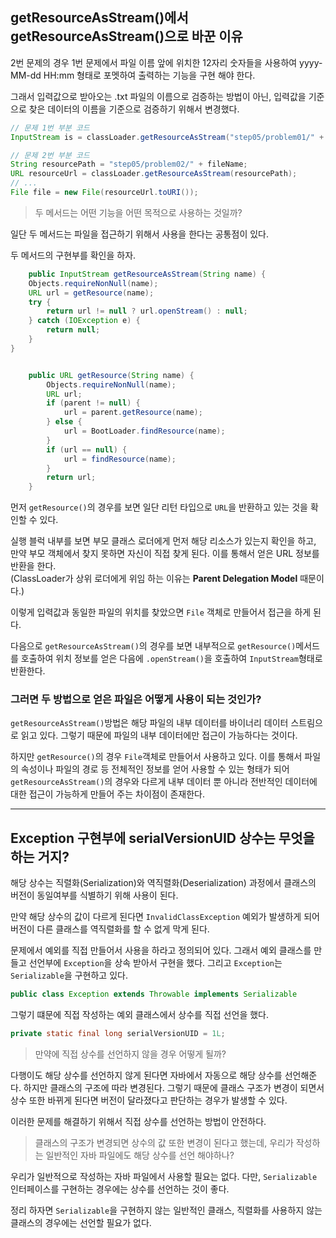 ## getResourceAsStream()에서  getResourceAsStream()으로 바꾼 이유    

2번 문제의 경우 1번 문제에서 파일 이름 앞에 위치한 12자리 숫자들을 사용하여 yyyy-MM-dd HH:mm 형태로 포멧하여 출력하는 기능을 구현 해야 한다.    

그래서 입력값으로 받아오는 .txt 파일의 이름으로 검증하는 방법이 아닌, 입력값을 기준으로 찾은 데이터의 이름을 기준으로 검증하기 위해서 변경했다.    

```java
// 문제 1번 부분 코드
InputStream is = classLoader.getResourceAsStream("step05/problem01/" + fileName);

// 문제 2번 부분 코드
String resourcePath = "step05/problem02/" + fileName;
URL resourceUrl = classLoader.getResourceAsStream(resourcePath);
// ...
File file = new File(resourceUrl.toURI());
```

> 두 메서드는 어떤 기능을 어떤 목적으로 사용하는 것일까?     

일단 두 메서드는 파일을 접근하기 위해서 사용을 한다는 공통점이 있다. 

두 메서드의 구현부를 확인을 하자.
```java
    public InputStream getResourceAsStream(String name) {
    Objects.requireNonNull(name);
    URL url = getResource(name);
    try {
        return url != null ? url.openStream() : null;
    } catch (IOException e) {
        return null;
    }
}


    public URL getResource(String name) {
        Objects.requireNonNull(name);
        URL url;
        if (parent != null) {
            url = parent.getResource(name);
        } else {
            url = BootLoader.findResource(name);
        }
        if (url == null) {
            url = findResource(name);
        }
        return url;
    }
```

먼저 `getResource()`의 경우를 보면 일단 리턴 타입으로 `URL`을 반환하고 있는 것을 확인할 수 있다.        

실행 블럭 내부를 보면 부모 클래스 로더에게 먼저 해당 리소스가 있는지 확인을 하고, 만약 부모 객체에서 찾지 못하면 자신이 직접 찾게 된다. 이를 통해서 얻은 URL 정보를 반환을 한다.    
(ClassLoader가 상위 로더에게 위임 하는 이유는 **Parent Delegation Model** 때문이다.)

이렇게 입력값과 동일한 파일의 위치를 찾았으면 `File` 객체로 만들어서 접근을 하게 된다.

다음으로 `getResourceAsStream()`의 경우를 보면 내부적으로 `getResource()`메서드를 호출하여 위치 정보를 얻은 다음에 `.openStream()`을 호출하여 `InputStream`형태로 반환한다.

### 그러면 두 방법으로 얻은 파일은 어떻게 사용이 되는 것인가?    
`getResourceAsStream()`방법은 해당 파일의 내부 데이터를 바이너리 데이터 스트림으로 읽고 있다. 그렇기 때문에 파일의 내부 데이터에만 접근이 가능하다는 것이다.    

하지만 `getResource()`의 경우 `File`객체로 만들어서 사용하고 있다. 이를 통해서 파일의 속성이나 파일의 경로 등 전체적인 정보를 얻어 사용할 수 있는 형태가 되어 
`getResourceAsStream()`의 경우와 다르게 내부 데이터 뿐 아니라 전반적인 데이터에 대한 접근이 가능하게 만들어 주는 차이점이 존재한다.

---

## Exception 구현부에 serialVersionUID 상수는 무엇을 하는 거지?    

해당 상수는 직렬화(Serialization)와 역직렬화(Deserialization) 과정에서 클래스의 버전이 동일여부를 식별하기 위해 사용이 된다.   

만약 해당 상수의 값이 다르게 된다면 `InvalidClassException` 예외가 발생하게 되어 버전이 다른 클래스를 역직렬화를 할 수 없게 막게 된다.    

문제에서 예외를 직접 만들어서 사용을 하라고 정의되어 있다. 그래서 예외 클래스를 만들고 선언부에 `Exception`을 상속 받아서 구현을 했다. 그리고 `Exception`는 `Serializable`을 구현하고 있다.        
```java
public class Exception extends Throwable implements Serializable
```

그렇기 떄문에 직접 작성하는 예외 클래스에서 상수를 직접 선언을 했다.

```java
private static final long serialVersionUID = 1L;
```
    
> 만약에 직접 상수를 선언하지 않을 경우 어떻게 될까?   

다행이도 해당 상수를 선언하지 않게 된다면 자바에서 자동으로 해당 상수를 선언해준다. 하지만 클래스의 구조에 따라 변경된다. 그렇기 때문에 클래스 구조가 
변경이 되면서 상수 또한 바뀌게 된다면 버전이 달라졌다고 판단하는 경우가 발생할 수 있다.     

이러한 문제를 해결하기 위해서 직접 상수를 선언하는 방법이 안전하다.    


> 클래스의 구조가 변경되면 상수의 값 또한 변경이 된다고 했는데, 우리가 작성하는 일반적인 자바 파일에도 해당 상수를 선언 해야하나?    

우리가 일반적으로 작성하는 자바 파일에서 사용할 필요는 없다. 다만, `Serializable` 인터페이스를 구현하는 경우에는 상수를 선언하는 것이 좋다.    

정리 하자면 `Serializable`을 구현하지 않는 일반적인 클래스, 직렬화를 사용하지 않는 클래스의 경우에는 선언할 필요가 없다.   





